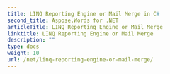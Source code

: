 ```yaml
---
title: LINQ Reporting Engine or Mail Merge in C#
second_title: Aspose.Words for .NET
articleTitle: LINQ Reporting Engine or Mail Merge
linktitle: LINQ Reporting Engine or Mail Merge
description: ""
type: docs
weight: 10
url: /net/linq-reporting-engine-or-mail-merge/
---
```


